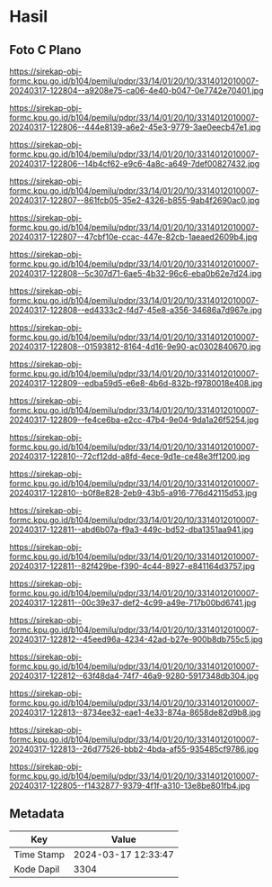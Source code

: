 # Hasil

## Foto C Plano

https://sirekap-obj-formc.kpu.go.id/b104/pemilu/pdpr/33/14/01/20/10/3314012010007-20240317-122804--a9208e75-ca06-4e40-b047-0e7742e70401.jpg

https://sirekap-obj-formc.kpu.go.id/b104/pemilu/pdpr/33/14/01/20/10/3314012010007-20240317-122806--444e8139-a6e2-45e3-9779-3ae0eecb47e1.jpg

https://sirekap-obj-formc.kpu.go.id/b104/pemilu/pdpr/33/14/01/20/10/3314012010007-20240317-122806--14b4cf62-e9c6-4a8c-a649-7def00827432.jpg

https://sirekap-obj-formc.kpu.go.id/b104/pemilu/pdpr/33/14/01/20/10/3314012010007-20240317-122807--861fcb05-35e2-4326-b855-9ab4f2690ac0.jpg

https://sirekap-obj-formc.kpu.go.id/b104/pemilu/pdpr/33/14/01/20/10/3314012010007-20240317-122807--47cbf10e-ccac-447e-82cb-1aeaed2609b4.jpg

https://sirekap-obj-formc.kpu.go.id/b104/pemilu/pdpr/33/14/01/20/10/3314012010007-20240317-122808--5c307d71-6ae5-4b32-96c6-eba0b62e7d24.jpg

https://sirekap-obj-formc.kpu.go.id/b104/pemilu/pdpr/33/14/01/20/10/3314012010007-20240317-122808--ed4333c2-f4d7-45e8-a356-34686a7d967e.jpg

https://sirekap-obj-formc.kpu.go.id/b104/pemilu/pdpr/33/14/01/20/10/3314012010007-20240317-122808--01593812-8164-4d16-9e90-ac0302840670.jpg

https://sirekap-obj-formc.kpu.go.id/b104/pemilu/pdpr/33/14/01/20/10/3314012010007-20240317-122809--edba59d5-e6e8-4b6d-832b-f9780018e408.jpg

https://sirekap-obj-formc.kpu.go.id/b104/pemilu/pdpr/33/14/01/20/10/3314012010007-20240317-122809--fe4ce6ba-e2cc-47b4-9e04-9da1a26f5254.jpg

https://sirekap-obj-formc.kpu.go.id/b104/pemilu/pdpr/33/14/01/20/10/3314012010007-20240317-122810--72cf12dd-a8fd-4ece-9d1e-ce48e3ff1200.jpg

https://sirekap-obj-formc.kpu.go.id/b104/pemilu/pdpr/33/14/01/20/10/3314012010007-20240317-122810--b0f8e828-2eb9-43b5-a916-776d42115d53.jpg

https://sirekap-obj-formc.kpu.go.id/b104/pemilu/pdpr/33/14/01/20/10/3314012010007-20240317-122811--abd6b07a-f9a3-449c-bd52-dba1351aa941.jpg

https://sirekap-obj-formc.kpu.go.id/b104/pemilu/pdpr/33/14/01/20/10/3314012010007-20240317-122811--82f429be-f390-4c44-8927-e841164d3757.jpg

https://sirekap-obj-formc.kpu.go.id/b104/pemilu/pdpr/33/14/01/20/10/3314012010007-20240317-122811--00c39e37-def2-4c99-a49e-717b00bd6741.jpg

https://sirekap-obj-formc.kpu.go.id/b104/pemilu/pdpr/33/14/01/20/10/3314012010007-20240317-122812--45eed96a-4234-42ad-b27e-900b8db755c5.jpg

https://sirekap-obj-formc.kpu.go.id/b104/pemilu/pdpr/33/14/01/20/10/3314012010007-20240317-122812--63f48da4-74f7-46a9-9280-5917348db304.jpg

https://sirekap-obj-formc.kpu.go.id/b104/pemilu/pdpr/33/14/01/20/10/3314012010007-20240317-122813--8734ee32-eae1-4e33-874a-8658de82d9b8.jpg

https://sirekap-obj-formc.kpu.go.id/b104/pemilu/pdpr/33/14/01/20/10/3314012010007-20240317-122813--26d77526-bbb2-4bda-af55-935485cf9786.jpg

https://sirekap-obj-formc.kpu.go.id/b104/pemilu/pdpr/33/14/01/20/10/3314012010007-20240317-122805--f1432877-9379-4f1f-a310-13e8be801fb4.jpg


## Metadata

| Key        | Value               |
| ---------- | ------------------- |
| Time Stamp | 2024-03-17 12:33:47 |
| Kode Dapil | 3304                |



